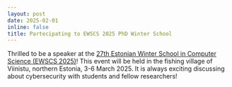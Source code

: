 ```yaml
---
layout: post
date: 2025-02-01
inline: false
title: Partecipating to EWSCS 2025 PhD Winter School
---
```

Thrilled to be a speaker at the [27th Estonian Winter School in Computer Science (EWSCS 2025)](https://cs.ioc.ee/ewscs/2025/)!  This event will be held in the fishing village of Viinistu, northern Estonia, 3-6 March 2025.
It is always exciting discussing about cybersecurity with students and fellow researchers!